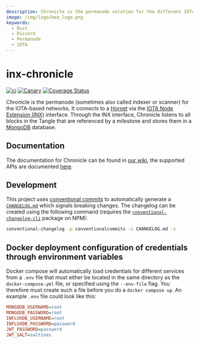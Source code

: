 ```yaml
---
description: Chronicle is the permanode solution for the different IOTA networks.
image: /img/logo/bee_logo.png
keywords:
  - Rust
  - Discord
  - Permanode
  - IOTA
---
```


# inx-chronicle

[![ci](https://github.com/iotaledger/inx-chronicle/actions/workflows/ci.yml/badge.svg)](https://github.com/iotaledger/inx-chronicle/actions/workflows/ci.yml)
[![Canary](https://github.com/iotaledger/inx-chronicle/actions/workflows/canary.yml/badge.svg)](https://github.com/iotaledger/inx-chronicle/actions/workflows/canary.yml)
[![Coverage Status](https://coveralls.io/repos/github/iotaledger/inx-chronicle/badge.svg?branch=main)](https://coveralls.io/github/iotaledger/inx-chronicle?branch=main)

Chronicle is the permanode (sometimes also called indexer or scanner) for the IOTA-based networks.
It connects to a [Hornet](https://github.com/iotaledger/hornet) via the [IOTA Node Extension (INX)](https://github.com/iotaledger/inx) interface.
Through the INX interface, Chronicle listens to all blocks in the Tangle that are referenced by a milestone and stores them in a [MongoDB](https://www.mongodb.com/) database.

## Documentation

The documentation for Chronicle can be found in [our wiki](./welcome.md), the supported APIs are documented [here](./reference/api.md).

## Development

This project uses [conventional commits](https://www.conventionalcommits.org/en/v1.0.0/) to automatically generate a [`CHANGELOG.md`](https://github.com/iotaledger/inx-chronicle/blob/main/CHANGELOG.md) which signals breaking changes.
The changelog can be created using the following command (requires the [`conventional-changelog-cli`](https://www.npmjs.com/package/conventional-changelog-cli) package on NPM):

```sh
conventional-changelog -p conventionalcommits -i CHANGELOG.md -s
```

## Docker deployment configuration of credentials through environment variables

Docker compose will automatically load credentials for different services from a `.env` file that must either be located in the same directory as the `docker-compose.yml` file, or specified using the `--env-file` flag. You therefore must create such a file before you do a `docker compose up`. An example `.env` file could look like this:

```ini
MONGODB_USERNAME=root
MONGODB_PASSWORD=root
INFLUXDB_USERNAME=root
INFLUXDB_PASSWORD=password
JWT_PASSWORD=password
JWT_SALT=saltines
```
